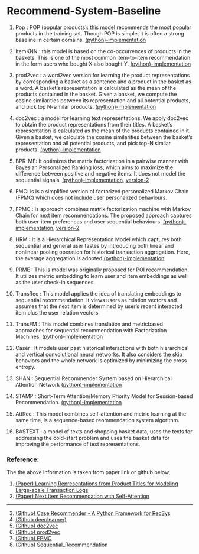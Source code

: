 # Recommend-System-Baseline

1. Pop : POP (popular products): this model recommends the most popular products in the training set. Though POP is simple, it is often a strong baseline in certain domains. [(python)-implementation]((https://github.com/chenghu17/Sequential_Recommendation))

2. ItemKNN : this model is based on the co-occurrences of products in the baskets. This is one of the most common item-to-item recommendation in the form users who bought X also bought Y. [(python)-implementation](https://github.com/caserec/CaseRecommender)

3. prod2vec : a word2vec version for learning the product representations by corresponding a basket as a sentence and a product in the basket as a word. A basket’s representation is calculated as the mean of the products contained in the basket. Given a basket, we compute the cosine similarities between its representation and all potential products, and pick top N-similar products. [(python)-implementation](https://github.com/lecheng/deeplearner)

4. doc2vec : a model for learning text representations. We apply doc2vec to obtain the product
representations from their titles. A basket’s representation is calculated as the mean of the products contained in it. Given a basket, we calculate the cosine similarities between the basket’s representation and all potential products, and pick top-N similar products.  [(python)-implementation](https://github.com/jhlau/doc2vec)

5. BPR-MF:  It optimizes the matrix factorization in a pairwise manner with Bayesian Personalized Ranking loss, which aims to maximize the difference between positive and negative items. It does not model the sequential signals.  [(python)-implementation](https://github.com/caserec/CaseRecommender), [version-2](https://github.com/chenghu17/Sequential_Recommendation)

6. FMC: is is a simplified version of factorized personalized Markov Chain (FPMC) which does not include user personalized behaviours.

7. FPMC : is approach combines matrix factorization machine with Markov Chain for next item recommendations. The proposed approach captures both user-item preferences and user sequential behaviours. [(python)-implementation](https://github.com/flaviovdf/fpmc), [version-2](https://github.com/chenghu17/Sequential_Recommendation)

8. HRM : It is a Hierarchical Representation Model which captures both sequential and general user tastes by introducing both linear and nonlinear pooling operation for historical transaction aggregation. Here, the average aggregation is adopted.[(python)-implementation]((https://github.com/chenghu17/Sequential_Recommendation))

9. PRME : This is model was originally proposed for POI recommendation. It utilizes metric embedding to learn user and item embeddings as well as the user check-in sequences.

10. TransRec : This model applies the idea of translating embeddings to sequential recommendation. It views users as relation vectors and assumes that the next item is determined by user’s recent interacted item plus the user relation vectors.

11. TransFM : This model combines translation and metricbased approaches for sequential recommendation with Factorization Machines. [(python)-implementation](https://github.com/rpasricha/TransFM)

11. Caser : It models user past historical interactions with both hierarchical and vertical convolutional neural networks. It also considers the skip behaviors and the whole
network is optimized by minimizing the cross entropy. 

11. SHAN : Sequential Recommender System based on Hierarchical Attention Network [(python)-implementation](https://github.com/chenghu17/Sequential_Recommendation)

12. STAMP : Short-Term Attention/Memory Priority Model for Session-based Recommendation. [(python)-implementation](https://github.com/chenghu17/Sequential_Recommendation)

13. AttRec : This model combines self-attention and metric learning at the same time, is a sequence-based reommendation system algorithm.

14. BASTEXT : a model of texts and shopping basket data, uses the texts for addressing the cold-start problem and uses the basket data for improving the performance of text representations. 

### Reference:
The the above information is taken from paper link or github below,

1. [(Paper) Learning Representations from Product Titles for Modeling Large-scale Transaction Logs](https://arxiv.org/abs/1811.01166)
2. [(Paper) Next Item Recommendation with Self-Attention](https://arxiv.org/abs/1808.06414)
----
3. [(Github) Case Recommender - A Python Framework for RecSys](https://github.com/caserec/CaseRecommender)
4. [(Github deeplearner)](https://github.com/lecheng/deeplearner)
5. [(Github) doc2vec](https://github.com/jhlau/doc2vec)
6. [(Github) prod2vec](https://github.com/lecheng/deeplearner)
7. [(Github) FPMC](https://github.com/flaviovdf/fpmc)
8. [(Github) Sequential_Recommendation](https://github.com/chenghu17/Sequential_Recommendation)
